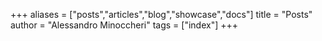 +++
aliases = ["posts","articles","blog","showcase","docs"]
title = "Posts"
author = "Alessandro Minoccheri"
tags = ["index"]
+++
